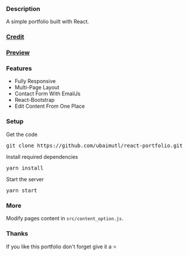 ### Description

A simple portfolio built with React. 

### [Credit](https://github.com/ubaimutl)

### [Preview](https://bryanportfolio-bryans-projects-ce7304ff.vercel.app/portfolio)

### Features

- Fully Responsive
- Multi-Page Layout
- Contact Form With EmailJs
- React-Bootstrap
- Edit Content From One Place

### Setup

Get the code

<pre>git clone https://github.com/ubaimutl/react-portfolio.git</pre>
 
Install required dependencies

<pre>yarn install</pre>


Start the server

<pre>yarn start</pre>

### More

Modify pages content in  `src/content_option.js`.

### Thanks

If you like this portfolio don't forget give it a ⭐ 
